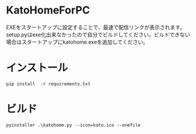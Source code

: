 # KatoHomeForPC
EXEをスタートアップに設定することで、最速で配信リンクが表示されます。
setup.pyはexe化出来なかったので自分でビルドしてください。ビルドできない場合はスタートアップにkatohome.exeを追加してください。

# インストール
```
pip install  -r requirements.txt
```
# ビルド
```
pyinstaller .\katohome.py --icon=kato.ico --onefile
```
